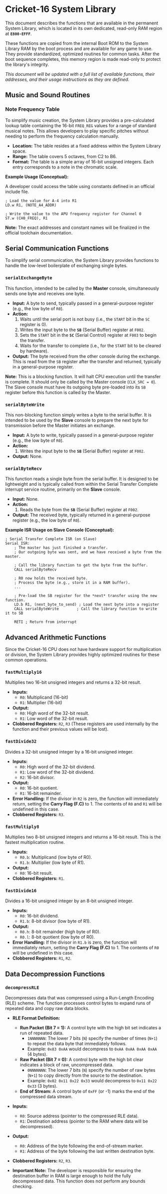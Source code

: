 # **Cricket-16 System Library**

This document describes the functions that are available in the permanent System Library, which is located in its own dedicated, read-only RAM region at **`E800-EFFF`**.

These functions are copied from the internal Boot ROM to the System Library RAM by the boot process and are available for any game to use. They provide standardized, optimized routines for common tasks. After the boot sequence completes, this memory region is made read-only to protect the library's integrity.

_This document will be updated with a full list of available functions, their addresses, and their usage instructions as they are defined._

## **Music and Sound Routines**

### **Note Frequency Table**

To simplify music creation, the System Library provides a pre-calculated lookup table containing the 16-bit `FREQ_REG` values for a range of standard musical notes. This allows developers to play specific pitches without needing to perform the frequency calculation manually.

- **Location:** The table resides at a fixed address within the System Library space.
- **Range:** The table covers 5 octaves, from C2 to B6.
- **Format:** The table is a simple array of 16-bit unsigned integers. Each entry corresponds to a note in the chromatic scale.

**Example Usage (Conceptual):**

A developer could access the table using constants defined in an official include file.

```assembly
; Load the value for A-4 into R1
LD.w R1, (NOTE_A4_ADDR)

; Write the value to the APU frequency register for Channel 0
ST.w (CH0_FREQ), R1
```

**Note:** The exact addresses and constant names will be finalized in the official toolchain documentation.

## **Serial Communication Functions**

To simplify serial communication, the System Library provides functions to handle the low-level boilerplate of exchanging single bytes.

### `serialExchangeByte`

This function, intended to be called by the **Master** console, simultaneously sends one byte and receives one byte.

-   **Input:** A byte to send, typically passed in a general-purpose register (e.g., the low byte of `R0`).
-   **Action:**
    1.  Waits until the serial port is not busy (i.e., the `START` bit in the `SC` register is 0).
    2.  Writes the input byte to the **`SB`** (Serial Buffer) register at `F002`.
    3.  Sets the `START` bit in the **`SC`** (Serial Control) register at `F003` to begin the transfer.
    4.  Waits for the transfer to complete (i.e., for the `START` bit to be cleared by hardware).
-   **Output:** The byte received from the other console during the exchange. This is read from the `SB` register after the transfer and returned, typically in a general-purpose register.

**Note:** This is a blocking function. It will halt CPU execution until the transfer is complete. It should only be called by the Master console (`CLK_SRC = 0`). The Slave console must have its outgoing byte pre-loaded into its `SB` register before this function is called by the Master.

### `serialByteWrite`

This non-blocking function simply writes a byte to the serial buffer. It is intended to be used by the **Slave** console to prepare the next byte for transmission before the Master initiates an exchange.

-   **Input:** A byte to write, typically passed in a general-purpose register (e.g., the low byte of `R0`).
-   **Action:**
    1.  Writes the input byte to the **`SB`** (Serial Buffer) register at `F002`.
-   **Output:** None.

### `serialByteRecv`

This function reads a single byte from the serial buffer. It is designed to be lightweight and is typically called from within the Serial Transfer Complete interrupt service routine, primarily on the **Slave** console.

-   **Input:** None.
-   **Action:**
    1.  Reads the byte from the **`SB`** (Serial Buffer) register at `F002`.
-   **Output:** The received byte, typically returned in a general-purpose register (e.g., the low byte of `R0`).

**Example ISR Usage on Slave Console (Conceptual):**

```assembly
; Serial Transfer Complete ISR (on Slave)
Serial_ISR:
    ; The master has just finished a transfer.
    ; Our outgoing byte was sent, and we have received a byte from the master.
    
    ; Call the library function to get the byte from the buffer.
    CALL serialByteRecv

    ; R0 now holds the received byte.
    ; Process the byte (e.g., store it in a RAM buffer).
    ...

    ; Pre-load the SB register for the *next* transfer using the new function.
    LD.b R1, (next_byte_to_send) ; Load the next byte into a register
    CALL serialByteWrite        ; Call the library function to write it to SB

    RETI ; Return from interrupt
```

## **Advanced Arithmetic Functions**

Since the Cricket-16 CPU does not have hardware support for multiplication or division, the System Library provides highly optimized routines for these common operations.

### `fastMultiply16`

Multiplies two 16-bit unsigned integers and returns a 32-bit result.

-   **Inputs:**
    -   `R0`: Multiplicand (16-bit)
    -   `R1`: Multiplier (16-bit)
-   **Output:**
    -   `R0`: High word of the 32-bit result.
    -   `R1`: Low word of the 32-bit result.
-   **Clobbered Registers:** `R2`, `R3` (These registers are used internally by the function and their previous values will be lost).

### `fastDivide32`

Divides a 32-bit unsigned integer by a 16-bit unsigned integer.

-   **Inputs:**
    -   `R0`: High word of the 32-bit dividend.
    -   `R1`: Low word of the 32-bit dividend.
    -   `R2`: 16-bit divisor.
-   **Output:**
    -   `R0`: 16-bit quotient.
    -   `R1`: 16-bit remainder.
-   **Error Handling:** If the divisor in `R2` is zero, the function will immediately return, setting the **Carry Flag (F.C)** to 1. The contents of `R0` and `R1` will be undefined in this case.
-   **Clobbered Registers:** `R3`.

### `fastMultiply8`

Multiplies two 8-bit unsigned integers and returns a 16-bit result. This is the fastest multiplication routine.

-   **Inputs:**
    -   `R0.b`: Multiplicand (low byte of R0).
    -   `R1.b`: Multiplier (low byte of R1).
-   **Output:**
    -   `R0`: 16-bit result.
-   **Clobbered Registers:** `R1`.

### `fastDivide16`

Divides a 16-bit unsigned integer by an 8-bit unsigned integer.

-   **Inputs:**
    -   `R0`: 16-bit dividend.
    -   `R1.b`: 8-bit divisor (low byte of R1).
-   **Output:**
    -   `R0.h`: 8-bit remainder (high byte of R0).
    -   `R0.l`: 8-bit quotient (low byte of R0).
-   **Error Handling:** If the divisor in `R1.b` is zero, the function will immediately return, setting the **Carry Flag (F.C)** to 1. The contents of `R0` will be undefined in this case.
-   **Clobbered Registers:** `R1`, `R2`.

## **Data Decompression Functions**

### `decompressRLE`

Decompresses data that was compressed using a Run-Length Encoding (RLE) scheme. The function processes control bytes to expand runs of repeated data and copy raw data blocks.

-   **RLE Format Definition:**
    -   **Run Packet (Bit 7 = 1):** A control byte with the high bit set indicates a run of repeated data.
        -   `1NNNNNNN`: The lower 7 bits (`N`) specify the number of times (`N+1`) to repeat the data byte that immediately follows.
        -   Example: `0x83 0xAA` would decompress to `0xAA 0xAA 0xAA 0xAA` (4 bytes).
    -   **Raw Packet (Bit 7 = 0):** A control byte with the high bit clear indicates a block of raw, uncompressed data.
        -   `0NNNNNNN`: The lower 7 bits (`N`) specify the number of raw bytes (`N+1`) to copy directly from the source to the destination.
        -   Example: `0x02 0x11 0x22 0x33` would decompress to `0x11 0x22 0x33` (3 bytes).
    -   **End of Stream:** A control byte of `0xFF` (or -1) marks the end of the compressed data stream.

-   **Inputs:**
    -   `R0`: Source address (pointer to the compressed RLE data).
    -   `R1`: Destination address (pointer to the RAM where data will be decompressed).
-   **Output:**
    -   `R0`: Address of the byte following the end-of-stream marker.
    -   `R1`: Address of the byte following the last written destination byte.
-   **Clobbered Registers:** `R2`, `R3`.
-   **Important Note:** The developer is responsible for ensuring the destination buffer in RAM is large enough to hold the fully decompressed data. This function does not perform any bounds checking.